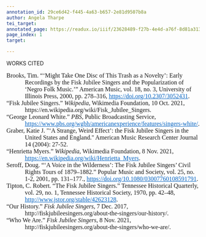 ```yaml
---
annotation_id: 29ce6d42-f445-4a63-b657-2e81d9507b8a
author: Angela Tharpe
tei_target: 
annotated_page: https://readux.io/iiif/23628489-f27b-4e4d-a76f-8d81a313effe/canvas/23628489-f27b-4e4d-a76f-8d81a313effe_MSS0921-B030-F009-I001-P002-PROD.jpg
page_index: 1
target: 

---
```

<p>WORKS CITED<strong><span style="font-family: Garamond, serif;">&nbsp;</span></strong></p>
<p class="MsoNormal" style="margin: 0in 0in 0in 0.5in; font-size: 12pt; font-family: Calibri, sans-serif; text-indent: -0.5in;"><span style="font-family: Garamond, serif;">Brooks, Tim. &ldquo;&lsquo;Might Take One Disc of This Trash as a Novelty&rsquo;: Early Recordings by the Fisk Jubilee Singers and the Popularization of &lsquo;Negro Folk Music.&rsquo;&rdquo; American Music, vol. 18, no. 3, University of Illinois Press, 2000, pp. 278&ndash;316, <a style="color: #0563c1;" href="https://doi.org/10.2307/3052431">https://doi.org/10.2307/3052431</a>.</span></p>
<p class="MsoNormal" style="margin: 0in 0in 0in 0.5in; font-size: 12pt; font-family: Calibri, sans-serif; text-indent: -0.5in;"><span style="font-family: Garamond, serif;">&ldquo;Fisk Jubilee Singers.&rdquo; <em>Wikipedia</em>, Wikimedia Foundation, 10 Oct. 2021, https://en.wikipedia.org/wiki/Fisk_Jubilee_Singers.</span></p>
<p class="MsoNormal" style="margin: 0in 0in 0in 0.5in; font-size: 12pt; font-family: Calibri, sans-serif; text-indent: -0.5in;"><span style="font-family: Garamond, serif;">&ldquo;George Leonard White.&rdquo; <em>PBS</em>, Public Broadcasting Service, <a style="color: #0563c1;" href="https://www.pbs.org/wgbh/americanexperience/features/singers-white/">https://www.pbs.org/wgbh/americanexperience/features/singers-white/</a>.</span></p>
<p class="MsoNormal" style="margin: 0in 0in 0in 0.5in; font-size: 12pt; font-family: Calibri, sans-serif; text-indent: -0.5in;"><span style="font-family: Garamond, serif;">Graber, Katie J. "&lsquo;A Strange, Weird Effect&rsquo;: the Fisk Jubilee Singers in the United States and England." American Music Research Center Journal 14 (2004): 27-52.</span></p>
<p class="MsoListParagraphCxSpFirst" style="margin: 0in 0in 0in 0.5in; font-size: 12pt; font-family: Calibri, sans-serif; text-indent: -0.5in;"><span style="font-family: Garamond, serif;">&ldquo;Henrietta Myers.&rdquo; <em>Wikipedia</em>, Wikimedia Foundation, 8 Nov. 2021, <a style="color: #0563c1;" href="https://en.wikipedia.org/wiki/Henrietta_Myers">https://en.wikipedia.org/wiki/Henrietta_Myers</a>.</span></p>
<p class="MsoListParagraphCxSpMiddle" style="margin: 0in 0in 0in 0.5in; font-size: 12pt; font-family: Calibri, sans-serif; text-indent: -0.5in;"><span style="font-family: Garamond, serif;">Seroff, Doug. &ldquo;&lsquo;A Voice in the Wilderness&rsquo;: The Fisk Jubilee Singers&rsquo; Civil Rights Tours of 1879&ndash;1882.&rdquo; Popular Music and Society, vol. 25, no. 1-2, 2001, pp. 131&ndash;177., <a style="color: #0563c1;" href="https://doi.org/10.1080/03007760108591791">https://doi.org/10.1080/03007760108591791</a>.</span></p>
<p class="MsoListParagraphCxSpMiddle" style="margin: 0in 0in 0in 0.5in; font-size: 12pt; font-family: Calibri, sans-serif; text-indent: -0.5in;"><span style="font-family: Garamond, serif;">Tipton, C. Robert. &ldquo;The Fisk Jubilee Singers.&rdquo; Tennessee Historical Quarterly, vol. 29, no. 1, Tennessee Historical Society, 1970, pp. 42&ndash;48, <a style="color: #0563c1;" href="http://www.jstor.org/stable/42623128">http://www.jstor.org/stable/42623128</a>.</span></p>
<p class="MsoListParagraphCxSpMiddle" style="margin: 0in 0in 0in 0.5in; font-size: 12pt; font-family: Calibri, sans-serif; text-indent: -0.5in;"><span style="font-family: Garamond, serif;">&ldquo;Our History.&rdquo; <em>Fisk Jubilee Singers</em>, 7 Dec. 2017, http://fiskjubileesingers.org/about-the-singers/our-history/.</span></p>
<p class="MsoListParagraphCxSpLast" style="margin: 0in 0in 0in 0.5in; font-size: 12pt; font-family: Calibri, sans-serif; text-indent: -0.5in;"><span style="font-family: Garamond, serif;">&ldquo;Who We Are.&rdquo; <em>Fisk Jubilee Singers</em>, 8 Nov. 2021, http://fiskjubileesingers.org/about-the-singers/who-we-are/.</span></p>